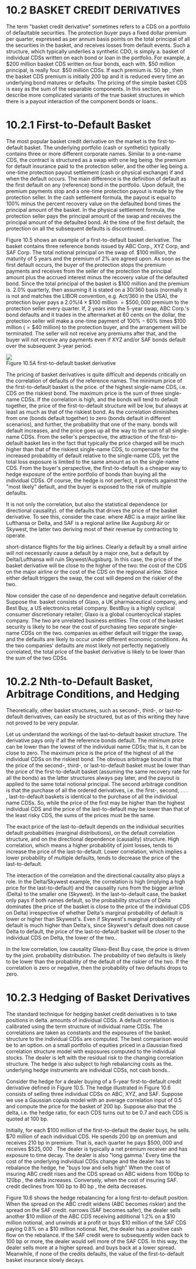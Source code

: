# 10.2 BASKET CREDIT DERIVATIVES  

The term "basket credit derivative" sometimes refers to a CDS on a portfolio of defaultable securities. The protection buyer pays a fixed dollar premium per quarter, expressed as per annum basis points on the total principal of all the securities in the basket, and receives losses from default events. Such a structure, which typically underlies a synthetic CDO, is simply a. basket of individual CDSs written on each bond or loan in the portfolio. For example, a $\$200$ million basket CDS written on four bonds, each with. $\$50$ million principal, is really four. $\$50$ million CDSs. If each premium is. $50~\mathrm{bp}$ , then the basket CDS premium is initially $200~\mathrm{bp}$ and it is reduced every time an underlying bond matures or defaults. The pricing of the simple basket CDS is easy as the sum of the separable components. In this section, we describe more complicated variants of the true basket structures in which there is a payout interaction of the component bonds or loans..  

# 10.2.1 First-to-Default Basket  

The most popular basket credit derivative on the market is the first-to-default basket. The underlying portfolio (cash or synthetic) typically contains three or more different corporate names. Similar to a one-name CDS, the contract is structured as a swap with one leg being. the premium for default insurance paid to the protection seller, and the other leg being a. one-time protection payout settlement (cash or physical exchange) if and when the default occurs. The main difference is the definition of default as the first default on any (reference) bond in the portfolio. Upon default, the premium payments stop and a one-time protection payout is made by the protection seller. In the cash settlement formula, the payout is equal to $100\%$ minus the percent recovery value on the defaulted bond times the principal amount of the basket. In the physical settlement formula, the protection seller pays the principal amount of the swap and receives the principal amount of the defaulted bond. At the time of the first default, the protection on all the subsequent defaults is discontinued..  

Figure 10.5 shows an example of a first-to-default basket derivative. The basket contains three reference bonds issued by ABC Corp., XYZ Corp, and SAF Corp. The total notional principal on the swap of. $\$100$ million, the maturity of 5 years and the premium of $2\%$ are agreed upon. As soon as the first default occurs, the buyer of the protection stops the premium payments and receives from the seller of the protection the principal amount plus the accrued interest minus the recovery value of the defaulted bond. Since the total principal of the basket is $\$100$ million and the premium is. $2.0\%$ quarterly, then assuming it is stated on a 30/360 basis (normally it is not and matches the LIBOR convention, e.g. Act/360 in the USA), the protection buyer pays a $2.0\%/4\times\$100$ million $=\$500,000$ premium to the protection seller every quarter. If, 2 years into the 5-year swap, ABC Corp.'s bond defaults and it trades in the aftermarket at 60 cents on the dollar, the protection seller will make a one-time payment of $100\%-60\%$ times $\$100$ million $\textstyle(=\$40$ million) to the protection buyer, and the arrangement will be terminated. The seller will not receive any premiums after that, and the buyer will not receive any payments even if XYZ and/or SAF bonds default over the subsequent 3-year period.  

![](images/a940d347461ff22a94ec89a022763544efcb3f218d5de40a564ddd173a1fc3b2.jpg)  
Figure 10.5A first-to-default basket derivative  

The pricing of basket derivatives is quite difficult and depends critically on the correlation of defaults of the reference names. The minimum price of the first-to-default basket is the price. of the highest single-name CDS, i.e. CDS on the riskiest bond. The maximum price is the sum of three single-name CDSs. If the correlation is high, and the bonds will tend to default together, the price of the first-to-default structure will be low, but always at least as much as that of the riskiest bond. As the correlation diminishes from one (bonds default together) to zero (bonds default in different scenarios), and further, the probability that one of the many. bonds will default increases, and the price goes up all the way to the sum of all single-name CDSs. From the seller's perspective, the attraction of the first-to-default basket lies in the fact that typically the price charged will be much higher than that of the riskiest single-name CDS, to compensate for the increased probability of default relative to the single-name CDS, yet the total loss exposure is limited to the same amount as on the single-name CDS. From the buyer's perspective, the first-to-default is a cheaper way to hedge exposure of the entire portfolio of bonds than buying all the individual CDSs. Of course, the hedge is not perfect, it protects against the "most likely" default, and the buyer is exposed to the risk of multiple defaults.  

It is not only the correlation, but also the statistical dependence (or directional causality). of the defaults that drives the price of the basket derivative. To see this, consider the case. where ABC is a major airline like Lufthansa or Delta, and SAF is a regional airline like Augsburg Air or Skywest, the latter two deriving most of their revenue by contracting to operate.  

short-distance flights for the big airlines. Clearly a default by a small airline will not necessarily cause a default by a major one, but a default by Delta/Lufthansa will ruin Skywest/Augsburg. In this case, the price of the basket derivative will be close to the higher of the two: the cost of the CDS on the major airline or the cost of the CDS on the regional airline. Since either default triggers the swap, the cost will depend on the riskier of the two.  

Now consider the case of no dependence and negative default correlation. Suppose the. basket consists of Glaxo, a UK pharmaceutical company, and Best Buy, a US electronics retail company. BestBuy is a highly cyclical consumer discretionary retailer; Glaxo is a global countercyclical staples company. The two are unrelated business entities. The cost of the basket security is likely to be near the cost of purchasing two separate single-name CDSs on the two. companies as either default will trigger the swap, and the defaults are likely to occur under different economic conditions. As the two companies' defaults are most likely not perfectly negatively correlated, the total price of the basket derivative is likely to be lower than the sum of the two CDSs.  

# 10.2.2 Nth-to-Default Basket, Arbitrage Conditions, and Hedging  

Theoretically, other basket structures, such as second-, third-, or last-to-default derivatives, can easily be structured, but as of this writing they have not proved to be very popular.  

Let us understand the workings of the last-to-default basket structure. The derivative pays only if all the reference bonds default. The minimum price can be lower than the lowest of the individual name CDSs; that is, it can be close to zero. The maximum price is the price of the highest of all the individual CDSs on the riskiest bond. The obvious arbitrage bound is that the price of the second-, third-, or last-to-default basket must be lower than the price of the first-to-default basket (assuming the same recovery rate for all the bonds) as the latter structures always pay later, and the payout is applied to the same total notional principal. The second arbitrage condition is that the purchase of all the ordered derivatives, i.e. the first-, second, . . . , last-to-default baskets is identical to the purchase of all the individual name CDSs. So, while the price of the first may be higher than the highest individual CDS and the price of the last-to-default may be lower than that of the least risky CDS, the sums of the prices must be the same.  

The exact price of the last-to-default depends on the individual securities default probabilities (marginal distributions), on the default correlation structure, and on the directional dependence (causality) structure. High correlation, which means a higher probability of joint losses, tends to increase the price of the last-to-default. Lower correlation, which implies a lower probability of multiple defaults, tends to decrease the price of the last-to-default.  

The interaction of the correlation and the directional causality also plays a role. In the Delta/Skywest example, the correlation is high (implying a high price for the last-to-default) and the causality runs from the bigger airline (Delta) to the smaller one (Skywest). In the last-to-default case, the basket only pays if both names default, so the probability structure of Delta dominates (the price of the basket is close to the price of the individual CDS on Delta) irrespective of whether Delta's marginal probability of default is lower or higher than Skywest's. Even if Skywest's marginal probability of default is much higher than Delta's, since Skywest's default does not cause Delta to default, the price of the last-to-default basket will be closer to the individual CDS on Delta, the lower of the two..  

In the low correlation, low causality Glaxo-Best Buy case, the price is driven by the joint. probability distribution. The probability of two defaults is likely to be lower than the probability of the default of the riskier of the two. If the correlation is zero or negative, then the probability of two defaults drops to zero.  

# 10.2.3 Hedging of Basket Derivatives  

The standard technique for hedging basket credit derivatives is to take positions in delta. amounts of individual CDSs. A default correlation is calibrated using the term structure of individual name CDSs. The correlations are taken as constants and the exposures of the basket. structure to the individual CDSs are computed. The best comparison would be to an option. on a small portfolio of equities priced in a Gaussian fixed correlation structure model with exposures computed to the individual stocks. The dealer is left with the residual risk to the changing correlation structure. The hedge is also subject to high rebalancing costs as the. underlying hedge instruments are individual CDSs, not cash bonds..  

Consider the hedge for a dealer buying of a 5-year first-to-default credit derivative defined in Figure 10.5. The hedge illustrated in Figure 10.6 consists of selling three individual CDSs on ABC, XYZ, and SAF. Suppose we use a Gaussian copula model with an average correlation input of 0.5 and compute the price for the basket of 200 bp. Suppose also that the delta, i.e. the hedge ratio, for each CDS turns out to be 0.7 and each CDS is quoted at 100 bp.  

Initially, for each $\$100$ million of the first-to-default the dealer buys, he sells. $\$70$ million of each individual CDS. He spends 200 bp on premium and receives 210 bp in premium. That is, each quarter he pays $\$500,000$ and receives $\$525,000$ . The dealer is typically a net premium receiver and has exposure to time decay. The dealer is also "long gamma.' Every time the cost of the underlying individual CDSs change and the dealer has to rebalance the hedge, he "buys low and sells high" When the cost of insuring ABC credit rises and the CDS spread on ABC widens from $100\mathrm{bp}$ to $120\mathrm{bp}$ , the delta increases. Conversely, when the cost of insuring SAF. credit declines from 100 bp to $80~\mathrm{bp}$ , the delta decreases.  

Figure 10.6 shows the hedge rebalancing for a long first-to-default position. When the spread on the ABC credit widens (ABC becomes riskier) and the spread on the SAF credit. narrows (SAF becomes safer), the dealer sells another $\$10$ million of the ABC CDS receiving additional $1.2\%$ on a $\$10$ million notional, and unwinds at a profit or buys $\$10$ million of the SAF CDS paying $0.8\%$ on a $\$10$ million notional. Net, the dealer has a positive cash flow on the rebalance. If the SAF credit were to subsequently widen back to 100 bp or more, the dealer would sell more of the SAF CDS. In this way, the dealer sells more at a higher spread. and buys back at a lower spread. Meanwhile, if none of the credits defaults, the value of the first-to-default basket insurance slowly decays.  
